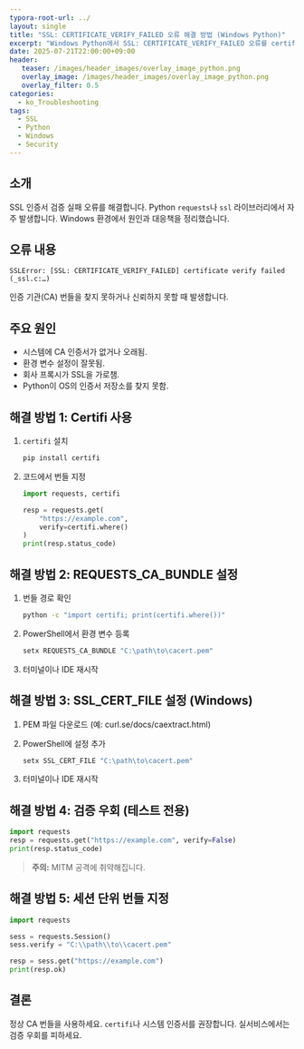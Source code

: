 ```yaml
---
typora-root-url: ../
layout: single
title: "SSL: CERTIFICATE_VERIFY_FAILED 오류 해결 방법 (Windows Python)"
excerpt: "Windows Python에서 SSL: CERTIFICATE_VERIFY_FAILED 오류를 certifi 설치, REQUESTS_CA_BUNDLE/SSL_CERT_FILE 설정, 올바른 CA 번들 사용으로 해결하는 방법."
date: 2025-07-21T22:00:00+09:00
header:
   teaser: /images/header_images/overlay_image_python.png
   overlay_image: /images/header_images/overlay_image_python.png
   overlay_filter: 0.5
categories:
  - ko_Troubleshooting
tags:
  - SSL
  - Python
  - Windows
  - Security
---
```



## 소개

SSL 인증서 검증 실패 오류를 해결합니다.
Python `requests`나 `ssl` 라이브러리에서 자주 발생합니다.
Windows 환경에서 원인과 대응책을 정리했습니다.

## 오류 내용

```
SSLError: [SSL: CERTIFICATE_VERIFY_FAILED] certificate verify failed (_ssl.c:…)
```

인증 기관(CA) 번들을 찾지 못하거나 신뢰하지 못할 때 발생합니다.

## 주요 원인

* 시스템에 CA 인증서가 없거나 오래됨.
* 환경 변수 설정이 잘못됨.
* 회사 프록시가 SSL을 가로챔.
* Python이 OS의 인증서 저장소를 찾지 못함.

## 해결 방법 1: Certifi 사용

1. `certifi` 설치

   ```bash
   pip install certifi
   ```
2. 코드에서 번들 지정

   ```python
   import requests, certifi

   resp = requests.get(
       "https://example.com",
       verify=certifi.where()
   )
   print(resp.status_code)
   ```

## 해결 방법 2: REQUESTS\_CA\_BUNDLE 설정

1. 번들 경로 확인

   ```bash
   python -c "import certifi; print(certifi.where())"
   ```
2. PowerShell에서 환경 변수 등록

   ```powershell
   setx REQUESTS_CA_BUNDLE "C:\path\to\cacert.pem"
   ```
3. 터미널이나 IDE 재시작

## 해결 방법 3: SSL\_CERT\_FILE 설정 (Windows)

1. PEM 파일 다운로드 (예: curl.se/docs/caextract.html)
2. PowerShell에 설정 추가

   ```powershell
   setx SSL_CERT_FILE "C:\path\to\cacert.pem"
   ```
3. 터미널이나 IDE 재시작

## 해결 방법 4: 검증 우회 (테스트 전용)

```python
import requests
resp = requests.get("https://example.com", verify=False)
print(resp.status_code)
```

> **주의:** MITM 공격에 취약해집니다.

## 해결 방법 5: 세션 단위 번들 지정

```python
import requests

sess = requests.Session()
sess.verify = "C:\\path\\to\\cacert.pem"

resp = sess.get("https://example.com")
print(resp.ok)
```

## 결론

정상 CA 번들을 사용하세요.
`certifi`나 시스템 인증서를 권장합니다.
실서비스에서는 검증 우회를 피하세요.

